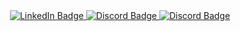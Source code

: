 <div align='center'> 
<a href="https://www.linkedin.com/in/codingmustache/">
  <img src="https://img.shields.io/badge/LinkedIn-blue?style=for-the-badge&logo=linkedin&logoColor=white" alt="LinkedIn Badge"/>
</a>
<a href="https://discordapp.com/users/428306258366300170">
  <img src="https://img.shields.io/badge/Discord-purple?style=for-the-badge&logo=Discord&logoColor=white" alt="Discord Badge"/>
</a>
<a href="https://www.npmjs.com/~codingmustache">
  <img src="https://img.shields.io/badge/npm-CB3837?style=for-the-badge&logo=npm&logoColor=white" alt="Discord Badge"/>
</a>
</div>
